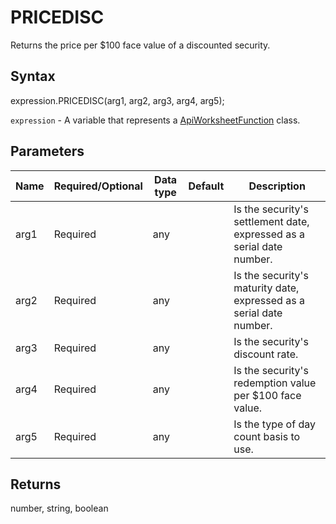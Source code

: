 # PRICEDISC

Returns the price per $100 face value of a discounted security.

## Syntax

expression.PRICEDISC(arg1, arg2, arg3, arg4, arg5);

`expression` - A variable that represents a [ApiWorksheetFunction](../ApiWorksheetFunction.md) class.

## Parameters

| **Name** | **Required/Optional** | **Data type** | **Default** | **Description** |
| ------------- | ------------- | ------------- | ------------- | ------------- |
| arg1 | Required | any |  | Is the security's settlement date, expressed as a serial date number. |
| arg2 | Required | any |  | Is the security's maturity date, expressed as a serial date number. |
| arg3 | Required | any |  | Is the security's discount rate. |
| arg4 | Required | any |  | Is the security's redemption value per $100 face value. |
| arg5 | Required | any |  | Is the type of day count basis to use. |

## Returns

number, string, boolean
